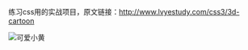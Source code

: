 练习css用的实战项目，原文链接：http://www.lvyestudy.com/css3/3d-cartoon

![可爱小黄](https://user-images.githubusercontent.com/30492018/112874121-1a720780-90f5-11eb-8f9b-5db8beb05a52.png)

